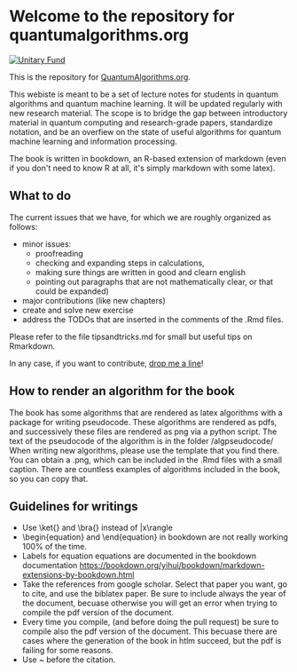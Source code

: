 # Welcome to the repository for quantumalgorithms.org

[![Unitary Fund](https://img.shields.io/badge/Supported%20By-UNITARY%20FUND-brightgreen.svg?style=for-the-badge)](http://unitary.fund)


This is the repository for [QuantumAlgorithms.org](https://quantumalgorithms.org). 

This webiste is meant to be a set of lecture notes for students in quantum algorithms and quantum machine learning. 
It will be updated regularly with new research material. The scope is to bridge the gap between introductory material in quantum computing and research-grade papers, standardize notation, and be an overfiew on the state of useful algorithms for quantum machine learning and information processing.


The book is written in bookdown, an R-based extension of markdown (even if you don't need to know R at all, it's simply markdown with some latex). 


## What to do

The current issues that we have, for which we  are roughly organized as follows:

- minor issues: 
  - proofreading
  - checking and expanding steps in calculations,
  - making sure things are written in good and clearn english
  - pointing out paragraphs that are not mathematically clear, or that could be expanded)
- major contributions (like new chapters)
- create and solve new exercise
- address the TODOs that are inserted in the comments of the .Rmd files. 

Please refer to the file tipsandtricks.md for small but useful tips on Rmarkdown. 

In any case, if you want to contribute, [drop me a line](mailto://scinawa@luongo.pro)!

## How to render an algorithm for the book

The book has some algorithms that are rendered as latex algorithms with a package for writing pseudocode. 
These algorithms are rendered as pdfs, and successively these files are rendered as png via a python script. 
The text of the pseudocode of the algorithm is in the folder /algpseudocode/
When writing new algorithms, please use the template that you find there. 
You can obtain a .png, which can be included in the .Rmd files with a small caption. 
There are countless examples of algorithms included in the book, so you can copy that.



## Guidelines for writings

- Use \ket{} and \bra{} instead of |x\rangle
- \begin{equation} and \end{equation} in bookdown are not really working 100% of the time. 
- Labels for equation equations are documented in the bookdown documentation https://bookdown.org/yihui/bookdown/markdown-extensions-by-bookdown.html
- Take the references from google scholar. Select that paper you want, go to cite, and use the biblatex paper. Be sure to include always the year of the document, becuase otherwise you will get an error when trying to compile the pdf version of the document. 
- Every time you compile, (and before doing the pull request) be sure to compile also the pdf version of the document. This becuase there are cases where the generation of the book in htlm succeed, but the pdf is failing for some reasons. 
- Use \~ before the citation.


